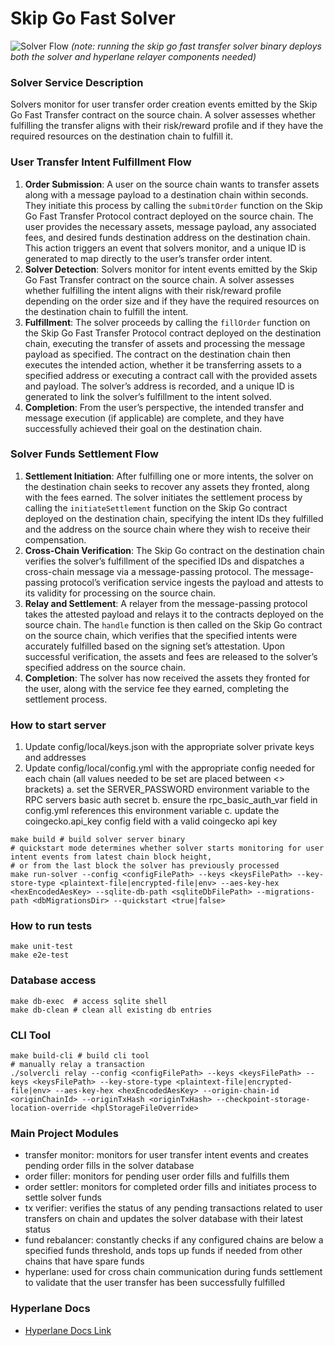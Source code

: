 # Skip Go Fast Solver

![Solver Flow](./img/solver_flow.png)
_(note: running the skip go fast transfer solver binary deploys both the solver and hyperlane relayer components needed)_

### Solver Service Description

Solvers monitor for user transfer order creation events emitted by the Skip Go Fast Transfer contract on the source chain. A solver assesses whether fulfilling the transfer aligns with their
risk/reward profile and if they have the required resources on the destination chain to fulfill it.

### User Transfer Intent Fulfillment Flow

1. **Order Submission**: A user on the source chain wants to transfer assets along with a message payload to a destination chain within seconds. They initiate this process by calling the `submitOrder` function on the
   Skip Go Fast Transfer Protocol contract deployed on the source chain. The user provides the necessary assets, message payload, any associated fees, and desired funds destination address on the destination chain. This action
   triggers an event that solvers monitor, and a unique ID is generated to map directly to the user’s transfer order intent.
2. **Solver Detection**: Solvers monitor for intent events emitted by the Skip Go Fast Transfer contract on the source chain. A solver assesses whether fulfilling the intent aligns with their
   risk/reward profile depending on the order size and if they have the required resources on the destination chain to fulfill the intent.
3. **Fulfillment**: The solver proceeds by calling the `fillOrder` function on the Skip Go Fast Transfer Protocol contract deployed on the destination chain, executing the transfer of assets and processing the message payload
   as specified. The contract on the destination chain then executes the intended action, whether it be transferring assets to a specified address or executing a contract call with the provided assets and payload. The solver’s
   address is recorded, and a unique ID is generated to link the solver’s fulfillment to the intent solved.
4. **Completion**: From the user’s perspective, the intended transfer and message execution (if applicable) are complete, and they have successfully achieved their goal on the destination chain.

### Solver Funds Settlement Flow

1. **Settlement Initiation**: After fulfilling one or more intents, the solver on the destination chain seeks to recover any assets they fronted, along with the fees earned. The solver initiates the settlement process by
   calling the `initiateSettlement` function on the Skip Go contract deployed on the destination chain, specifying the intent IDs they fulfilled and the address on the source chain where they wish to receive their compensation.
2. **Cross-Chain Verification**: The Skip Go contract on the destination chain verifies the solver’s fulfillment of the specified IDs and dispatches a cross-chain message via a message-passing protocol. The message-passing
   protocol’s verification service ingests the payload and attests to its validity for processing on the source chain.
3. **Relay and Settlement**: A relayer from the message-passing protocol takes the attested payload and relays it to the contracts deployed on the source chain. The `handle` function is then called on the Skip Go contract
   on the source chain, which verifies that the specified intents were accurately fulfilled based on the signing set’s attestation. Upon successful verification, the assets and fees are released to the solver’s specified
   address on the source chain.
4. **Completion**: The solver has now received the assets they fronted for the user, along with the service fee they earned, completing the settlement process.

### How to start server

1. Update config/local/keys.json with the appropriate solver private keys and addresses
2. Update config/local/config.yml with the appropriate config needed for each chain (all values needed to be set are placed between <> brackets)
   a. set the SERVER_PASSWORD environment variable to the RPC servers basic auth secret
   b. ensure the rpc_basic_auth_var field in config.yml references this environment variable
   c. update the coingecko.api_key config field with a valid coingecko api key

```shell
make build # build solver server binary
# quickstart mode determines whether solver starts monitoring for user intent events from latest chain block height,
# or from the last block the solver has previously processed
make run-solver --config <configFilePath> --keys <keysFilePath> --key-store-type <plaintext-file|encrypted-file|env> --aes-key-hex <hexEncodedAesKey> --sqlite-db-path <sqliteDbFilePath> --migrations-path <dbMigrationsDir> --quickstart <true|false>
```

### How to run tests

```shell
make unit-test
make e2e-test
```

### Database access

```shell
make db-exec  # access sqlite shell
make db-clean # clean all existing db entries
```

### CLI Tool

```shell
make build-cli # build cli tool
# manually relay a transaction
./solvercli relay --config <configFilePath> --keys <keysFilePath> --keys <keysFilePath> --key-store-type <plaintext-file|encrypted-file|env> --aes-key-hex <hexEncodedAesKey> --origin-chain-id <originChainId> --originTxHash <originTxHash> --checkpoint-storage-location-override <hplStorageFileOverride>
```

### Main Project Modules

- transfer monitor: monitors for user transfer intent events and creates pending order fills in the solver database
- order filler: monitors for pending user order fills and fulfills them
- order settler: monitors for completed order fills and initiates process to settle solver funds
- tx verifier: verifies the status of any pending transactions related to user transfers on chain and updates the solver database
  with their latest status
- fund rebalancer: constantly checks if any configured chains are below a specified funds threshold, ands tops up funds if needed
  from other chains that have spare funds
- hyperlane: used for cross chain communication during funds settlement to validate that the user transfer has been successfully fulfilled

### Hyperlane Docs

- [Hyperlane Docs Link](https://docs.hyperlane.xyz/)
